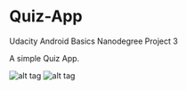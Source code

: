 # Quiz-App
Udacity Android Basics Nanodegree Project 3

A simple Quiz App.

![alt tag](http://i.imgur.com/kti7eWV.png) ![alt tag](http://i.imgur.com/DJKtOE8.png)
